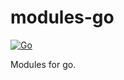 # modules-go

[![Go](https://github.com/imylam/modules-go/actions/workflows/unit-tests.yml/badge.svg?branch=master)](https://github.com/imylam/modules-go/actions/workflows/unit-tests.yml)

Modules for go.

